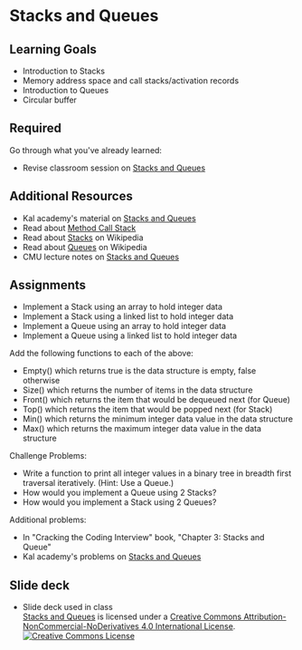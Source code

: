 # Stacks and Queues
## Learning Goals
+ Introduction to Stacks
+ Memory address space and call stacks/activation records
+ Introduction to Queues
+ Circular buffer

## Required
Go through what you've already learned:
+ Revise classroom session on [Stacks and Queues](https://github.com/Ada-Developers-Academy/textbook-curriculum/blob/master/04-cs-fundamentals/classroom/ADTs-Stacks-Queues.md)

## Additional Resources 
+ Kal academy's material on [Stacks and Queues](https://drive.google.com/open?id=0BxHords9odw3a2V5cVpkNTl2amc)
+ Read about [Method Call Stack](https://drive.google.com/open?id=0BxHords9odw3cG9WM1Y2S0FQWVE)
+ Read about [Stacks](https://simple.wikipedia.org/wiki/Stack_(data_structure)) on Wikipedia
+ Read about [Queues](https://en.wikipedia.org/wiki/Queue_(abstract_data_type)) on Wikipedia
+ CMU lecture notes on [Stacks and Queues](https://www.cs.cmu.edu/~adamchik/15-121/lectures/Stacks%20and%20Queues/Stacks%20and%20Queues.html)

## Assignments
+ Implement a Stack using an array to hold integer data
+ Implement a Stack using a linked list to hold integer data
+ Implement a Queue using an array to hold integer data
+ Implement a Queue using a linked list to hold integer data

Add the following functions to each of the above:
+ Empty() which returns true is the data structure is empty, false otherwise
+ Size() which returns the number of items in the data structure
+ Front() which returns the item that would be dequeued next (for Queue) 
+ Top() which returns the item that would be popped next (for Stack)
+ Min() which returns the minimum integer data value in the data structure
+ Max() which returns the maximum integer data value in the data structure

Challenge Problems:
+ Write a function to print all integer values in a binary tree in breadth first traversal iteratively. (Hint: Use a Queue.)
+ How would you implement a Queue using 2 Stacks?
+ How would you implement a Stack using 2 Queues?

Additional problems:
+ In "Cracking the Coding Interview" book, "Chapter 3: Stacks and Queue"
+ Kal academy's problems on [Stacks and Queues](https://drive.google.com/open?id=0BxHords9odw3b2d1ZTJtVkZZTkk)

## Slide deck
+ Slide deck used in class</br>
<span xmlns:dct="http://purl.org/dc/terms/" property="dct:title"><a href="https://www.slideshare.net/secret/mYt7lab98fGApm">Stacks and Queues</a></span> is licensed under a <a rel="license" href="http://creativecommons.org/licenses/by-nc-nd/4.0/">Creative Commons Attribution-NonCommercial-NoDerivatives 4.0 International License</a>.</br>
<a rel="license" href="http://creativecommons.org/licenses/by-nc-nd/4.0/"><img alt="Creative Commons License" style="border-width:0" src="https://i.creativecommons.org/l/by-nc-nd/4.0/88x31.png" /></a><br />
